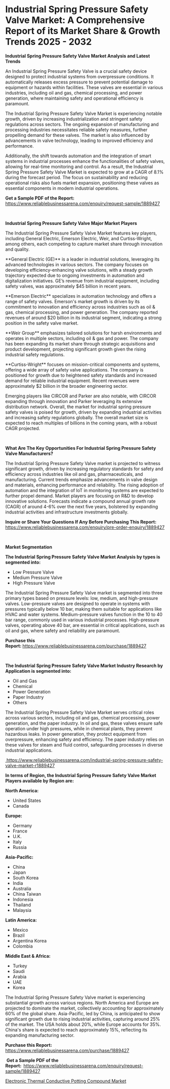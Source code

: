 <p><h1>Industrial Spring Pressure Safety Valve Market: A Comprehensive Report of its Market Share & Growth Trends 2025 - 2032</h1></p><p><strong>Industrial Spring Pressure Safety Valve Market Analysis and Latest Trends</strong></p>
<p><p>An Industrial Spring Pressure Safety Valve is a crucial safety device designed to protect industrial systems from overpressure conditions. It automatically releases excess pressure to prevent potential damage to equipment or hazards within facilities. These valves are essential in various industries, including oil and gas, chemical processing, and power generation, where maintaining safety and operational efficiency is paramount.</p><p>The Industrial Spring Pressure Safety Valve Market is experiencing notable growth, driven by increasing industrialization and stringent safety regulations across sectors. The ongoing expansion of manufacturing and processing industries necessitates reliable safety measures, further propelling demand for these valves. The market is also influenced by advancements in valve technology, leading to improved efficiency and performance. </p><p>Additionally, the shift towards automation and the integration of smart systems in industrial processes enhance the functionalities of safety valves, allowing for real-time monitoring and control. As a result, the Industrial Spring Pressure Safety Valve Market is expected to grow at a CAGR of 8.1% during the forecast period. The focus on sustainability and reducing operational risks also fuels market expansion, positioning these valves as essential components in modern industrial operations.</p></p>
<p><strong>Get a Sample PDF of the Report:&nbsp;</strong> <a href="https://www.reliablebusinessarena.com/enquiry/request-sample/1889427?utm_campaign=3501&utm_medium=2&utm_source=Github&utm_content=ia&utm_term=28032025&utm_id=industrial-spring-pressure-safety-valve">https://www.reliablebusinessarena.com/enquiry/request-sample/1889427</a></p>
<p>&nbsp;</p>
<p><strong>Industrial Spring Pressure Safety Valve Major Market Players</strong></p>
<p><p>The Industrial Spring Pressure Safety Valve Market features key players, including General Electric, Emerson Electric, Weir, and Curtiss-Wright, among others, each competing to capture market share through innovation and quality.</p><p>**General Electric (GE)** is a leader in industrial solutions, leveraging its advanced technologies in various sectors. The company focuses on developing efficiency-enhancing valve solutions, with a steady growth trajectory expected due to ongoing investments in automation and digitalization initiatives. GE’s revenue from industrial equipment, including safety valves, was approximately $45 billion in recent years.</p><p>**Emerson Electric** specializes in automation technology and offers a range of safety valves. Emerson's market growth is driven by its commitment to innovation and efficiency across industries such as oil & gas, chemical processing, and power generation. The company reported revenues of around $20 billion in its industrial segment, indicating a strong position in the safety valve market.</p><p>**Weir Group** emphasizes tailored solutions for harsh environments and operates in multiple sectors, including oil & gas and power. The company has been expanding its market share through strategic acquisitions and product development, projecting significant growth given the rising industrial safety regulations.</p><p>**Curtiss-Wright** focuses on mission-critical components and systems, offering a wide array of safety valve applications. The company is positioned for growth due to heightened safety standards and increased demand for reliable industrial equipment. Recent revenues were approximately $2 billion in the broader engineering sector.</p><p>Emerging players like CIRCOR and Parker are also notable, with CIRCOR expanding through innovation and Parker leveraging its extensive distribution network. Overall, the market for industrial spring pressure safety valves is poised for growth, driven by expanding industrial activities and increasing safety regulations globally. The overall market size is expected to reach multiples of billions in the coming years, with a robust CAGR projected.</p></p>
<p>&nbsp;</p>
<p><strong>What Are The Key Opportunities For Industrial Spring Pressure Safety Valve Manufacturers?</strong></p>
<p><p>The Industrial Spring Pressure Safety Valve market is projected to witness significant growth, driven by increasing regulatory standards for safety and efficiency across industries like oil and gas, pharmaceuticals, and manufacturing. Current trends emphasize advancements in valve design and materials, enhancing performance and reliability. The rising adoption of automation and the integration of IoT in monitoring systems are expected to further propel demand. Market players are focusing on R&D to develop innovative solutions. Forecasts indicate a compound annual growth rate (CAGR) of around 4-6% over the next five years, bolstered by expanding industrial activities and infrastructure investments globally.</p></p>
<p><strong>Inquire or Share Your Questions If Any Before Purchasing This Report:</strong> <a href="https://www.reliablebusinessarena.com/enquiry/pre-order-enquiry/1889427?utm_campaign=3501&utm_medium=2&utm_source=Github&utm_content=ia&utm_term=28032025&utm_id=industrial-spring-pressure-safety-valve">https://www.reliablebusinessarena.com/enquiry/pre-order-enquiry/1889427</a></p>
<p>&nbsp;</p>
<p><strong>Market Segmentation</strong></p>
<p><strong>The Industrial Spring Pressure Safety Valve Market Analysis by types is segmented into:</strong></p>
<p><ul><li>Low Pressure Valve</li><li>Medium Pressure Valve</li><li>High Pressure Valve</li></ul></p>
<p><p>The Industrial Spring Pressure Safety Valve market is segmented into three primary types based on pressure levels: low, medium, and high-pressure valves. Low-pressure valves are designed to operate in systems with pressures typically below 10 bar, making them suitable for applications like HVAC and water systems. Medium-pressure valves function in the 10 to 40 bar range, commonly used in various industrial processes. High-pressure valves, operating above 40 bar, are essential in critical applications, such as oil and gas, where safety and reliability are paramount.</p></p>
<p><strong>Purchase this Report:&nbsp;</strong><a href="https://www.reliablebusinessarena.com/purchase/1889427?utm_campaign=3501&utm_medium=2&utm_source=Github&utm_content=ia&utm_term=28032025&utm_id=industrial-spring-pressure-safety-valve">https://www.reliablebusinessarena.com/purchase/1889427</a></p>
<p>&nbsp;</p>
<p><strong>The Industrial Spring Pressure Safety Valve Market Industry Research by Application is segmented into:</strong></p>
<p><ul><li>Oil and Gas</li><li>Chemical</li><li>Power Generation</li><li>Paper Industry</li><li>Others</li></ul></p>
<p><p>The Industrial Spring Pressure Safety Valve Market serves critical roles across various sectors, including oil and gas, chemical processing, power generation, and the paper industry. In oil and gas, these valves ensure safe operation under high pressures, while in chemical plants, they prevent hazardous leaks. In power generation, they protect equipment from overpressure, enhancing safety and efficiency. The paper industry relies on these valves for steam and fluid control, safeguarding processes in diverse industrial applications.</p></p>
<p><a href="https://www.reliablebusinessarena.com/industrial-spring-pressure-safety-valve-market-r1889427?utm_campaign=3501&utm_medium=2&utm_source=Github&utm_content=ia&utm_term=28032025&utm_id=industrial-spring-pressure-safety-valve">&nbsp;https://www.reliablebusinessarena.com/industrial-spring-pressure-safety-valve-market-r1889427</a></p>
<p><strong>In terms of Region, the Industrial Spring Pressure Safety Valve Market Players available by Region are:</strong></p>
<p>
    <p> <strong> North America: </strong>
        <ul>
            <li>United States</li>
            <li>Canada</li>
        </ul>
        </p> 
    <p> <strong> Europe: </strong>
        <ul>
            <li>Germany</li>
            <li>France</li>
            <li>U.K.</li>
            <li>Italy</li>
            <li>Russia</li>
        </ul>
        </p> 
    <p> <strong> Asia-Pacific: </strong>
        <ul>
            <li>China</li>
            <li>Japan</li>
            <li>South Korea</li>
            <li>India</li>
            <li>Australia</li>
            <li>China Taiwan</li>
            <li>Indonesia</li>
            <li>Thailand</li>
            <li>Malaysia</li>
        </ul>
        </p> 
    <p> <strong> Latin America: </strong>
        <ul>
            <li>Mexico</li>
            <li>Brazil</li>
            <li>Argentina Korea</li>
            <li>Colombia</li>
        </ul>
        </p> 
    <p> <strong> Middle East & Africa: </strong>
        <ul>
            <li>Turkey</li>
            <li>Saudi</li>
            <li>Arabia</li>
            <li>UAE</li>
            <li>Korea</li>
        </ul>
    </p>
    </p>
<p><p>The Industrial Spring Pressure Safety Valve market is experiencing substantial growth across various regions. North America and Europe are projected to dominate the market, collectively accounting for approximately 60% of the global share. Asia-Pacific, led by China, is anticipated to show significant growth due to rising industrial activities, capturing around 25% of the market. The USA holds about 20%, while Europe accounts for 35%. China's share is expected to reach approximately 15%, reflecting its expanding manufacturing sector.</p></p>
<p><strong>Purchase this Report: </strong><a href="https://www.reliablebusinessarena.com/purchase/1889427?utm_campaign=3501&utm_medium=2&utm_source=Github&utm_content=ia&utm_term=28032025&utm_id=industrial-spring-pressure-safety-valve">https://www.reliablebusinessarena.com/purchase/1889427</a></p>
<p>&nbsp;<strong>Get a Sample PDF of the Report:&nbsp;&nbsp;</strong><a href="https://www.reliablebusinessarena.com/enquiry/request-sample/1889427?utm_campaign=3501&utm_medium=2&utm_source=Github&utm_content=ia&utm_term=28032025&utm_id=industrial-spring-pressure-safety-valve">https://www.reliablebusinessarena.com/enquiry/request-sample/1889427</a></p>
<p><strong></strong></p>
<p><p><a href="https://github.com/vassihucz/Market-Research-Report-List-1/blob/main/electronic-thermal-conductive-potting-compound-market.md?utm_campaign=3501&utm_medium=2&utm_source=Github&utm_content=ia&utm_term=28032025&utm_id=industrial-spring-pressure-safety-valve">Electronic Thermal Conductive Potting Compound Market</a></p></p>